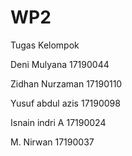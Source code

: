 # WP2
Tugas Kelompok

Deni Mulyana 17190044

Zidhan Nurzaman 17190110

Yusuf abdul azis 17190098

Isnain indri A 17190024

M. Nirwan 17190037
